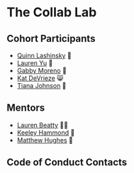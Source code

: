 # The Collab Lab

## Cohort Participants

- [Quinn Lashinsky](https://github.com/qmaximillian) 🤠
- [Lauren Yu](https://github.com/laurenyz) 🐘
- [Gabby Moreno](https://github.com/gabymoreno9) 🐝 
- [Kat DeVrieze](https://github.com/katmdev) 😸
- [Tiana Johnson](https://github.com/tianajohnson) 👾

## Mentors

- [Lauren Beatty](https://github.com/laurenmbeatty) 👩‍🎤
- [Keeley Hammond](https://github.com/VerteDinde) 👾
- [Matthew Hughes](https://github.com/mjhughes707) 🌲

## Code of Conduct Contacts
